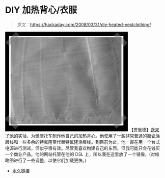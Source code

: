 # DIY 加热背心/衣服

> 原文：<https://hackaday.com/2008/03/31/diy-heated-vestclothing/>

![](img/2396ac2e6daf0a76669fd6353c7ca959.png)
【贾里德】[送来了他的](http://75.161.247.106/diy.html)实验，为骑摩托车制作他自己的加热背心。他使用了一些非常普通的搪瓷涂层线和一些多余的特氟隆带代替特氟隆涂层线。到目前为止，他一直在用一个台式电源进行测试，但似乎很有效。尽管我喜欢构建自己的东西，但我可能只会花钱买一个商业产品。他的网站托管在他的 DSL 上，所以我在这里放了一个镜像。(对缩略图进行了一些调整，以使它们加载更快。)

*   [永久链接](http://75.161.247.106/diy.html)